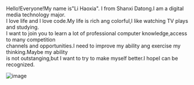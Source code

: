 
Hello!Everyone!My name is"Li Haoxia". I from Shanxi Datong.I am a digital media technology major.<br>
I love life and I love code.My life is rich ang colorful,I like watching TV plays and studying.<br>
I want to join you to learn a lot of professional computer knowledge,access to many competition<br>
channels and opportunities.I need to improve my ability ang exercise my thinking.Maybe my ability <br>
is not outstanging,but I want to try to make myself better.I  hopeI can be recognized. <br>

![image](https://github.com/Emconnc/lihaoxia/upload)
